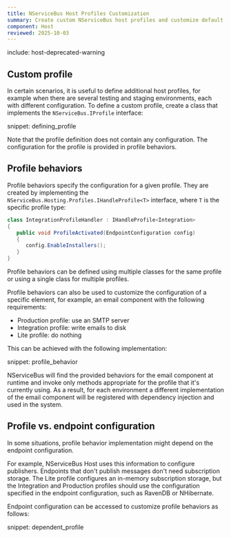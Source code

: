 ```yaml
---
title: NServiceBus Host Profiles Customization
summary: Create custom NServiceBus host profiles and customize default NServiceBus host profiles.
component: Host
reviewed: 2025-10-03
---
```


include: host-deprecated-warning

## Custom profile

In certain scenarios, it is useful to define additional host profiles, for example when there are several testing and staging environments, each with different configuration. To define a custom profile, create a class that implements the `NServiceBus.IProfile` interface:

snippet: defining_profile

Note that the profile definition does not contain any configuration. The configuration for the profile is provided in profile behaviors.

## Profile behaviors

Profile behaviors specify the configuration for a given profile. They are created by implementing the `NServiceBus.Hosting.Profiles.IHandleProfile<T>` interface, where `T` is the specific profile type:

```csharp
class IntegrationProfileHandler : IHandleProfile<Integration>
{
   public void ProfileActivated(EndpointConfiguration config)
   {
      config.EnableInstallers();
   }
}
```

Profile behaviors can be defined using multiple classes for the same profile or using a single class for multiple profiles.

Profile behaviors can also be used to customize the configuration of a specific element, for example, an email component with the following requirements:

* Production profile: use an SMTP server
* Integration profile: write emails to disk
* Lite profile: do nothing

This can be achieved with the following implementation:

snippet: profile_behavior

NServiceBus will find the provided behaviors for the email component at runtime and invoke only methods appropriate for the profile that it's currently using. As a result, for each environment a different implementation of the email component will be registered with dependency injection and used in the system.

## Profile vs. endpoint configuration

In some situations, profile behavior implementation might depend on the endpoint configuration.

For example, NServiceBus Host uses this information to configure publishers. Endpoints that don't publish messages don't need subscription storage. The Lite profile configures an in-memory subscription storage, but the Integration and Production profiles should use the configuration specified in the endpoint configuration, such as RavenDB or NHibernate.

Endpoint configuration can be accessed to customize profile behaviors as follows:

snippet: dependent_profile
